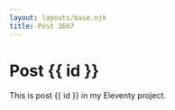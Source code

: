 ```yaml
---
layout: layouts/base.njk
title: Post 3607
---
```


# Post {{ id }}

This is post {{ id }} in my Eleventy project.
